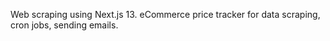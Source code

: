 Web scraping using Next.js 13. eCommerce price tracker for data scraping, cron jobs, sending emails.